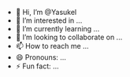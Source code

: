 - 👋 Hi, I’m @Yasukel
- 👀 I’m interested in ...
- 🌱 I’m currently learning ...
- 💞️ I’m looking to collaborate on ...
- 📫 How to reach me ...
- 😄 Pronouns: ...
- ⚡ Fun fact: ...

<!---
Yasukel/Yasukel is a ✨ special ✨ repository because its `README.md` (this file) appears on your GitHub profile.
You can click the Preview link to take a look at your changes.
--->

